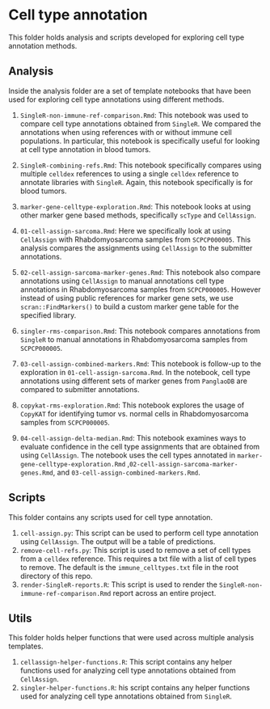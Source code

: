 # Cell type annotation

This folder holds analysis and scripts developed for exploring cell type annotation methods.

## Analysis

Inside the analysis folder are a set of template notebooks that have been used for exploring cell type annotations using different methods.

1. `SingleR-non-immune-ref-comparison.Rmd`: This notebook was used to compare cell type annotations obtained from `SingleR`.
We compared the annotations when using references with or without immune cell populations.
In particular, this notebook is specifically useful for looking at cell type annotation in blood tumors.

2. `SingleR-combining-refs.Rmd`: This notebook specifically compares using multiple `celldex` references to using a single `celldex` reference to annotate libraries with `SingleR`.
Again, this notebook specifically is for blood tumors.

3. `marker-gene-celltype-exploration.Rmd`: This notebook looks at using other marker gene based methods, specifically `scType` and `CellAssign`.

4. `01-cell-assign-sarcoma.Rmd`: Here we specifically look at using `CellAssign` with Rhabdomyosarcoma samples from `SCPCP000005`.
This analysis compares the assignments using `CellAssign` to the submitter annotations.

5. `02-cell-assign-sarcoma-marker-genes.Rmd`: This notebook also compare annotations using `CellAssign` to manual annotations cell type annotations in Rhabdomyosarcoma samples from `SCPCP000005`.
However instead of using public references for marker gene sets, we use `scran::FindMarkers()` to build a custom marker gene table for the specified library.

6. `singler-rms-comparison.Rmd`: This notebook compares annotations from `SingleR` to manual annotations in Rhabdomyosarcoma samples from `SCPCP000005`.

7. `03-cell-assign-combined-markers.Rmd`: This notebook is follow-up to the exploration in `01-cell-assign-sarcoma.Rmd`.
In the notebook, cell type annotations using different sets of marker genes from `PanglaoDB` are compared to submitter annotations.

8. `copykat-rms-exploration.Rmd`: This notebook explores the usage of `CopyKAT` for identifying tumor vs. normal cells in Rhabdomyosarcoma samples from `SCPCP000005`.

9. `04-cell-assign-delta-median.Rmd`: This notebook examines ways to evaluate confidence in the cell type assignments that are obtained from using `CellAssign`. 
The notebook uses the cell types annotated in `marker-gene-celltype-exploration.Rmd` ,`02-cell-assign-sarcoma-marker-genes.Rmd`, and `03-cell-assign-combined-markers.Rmd`.

## Scripts

This folder contains any scripts used for cell type annotation.

1. `cell-assign.py`: This script can be used to perform cell type annotation using `CellAssign`.
The output will be a table of predictions.
2. `remove-cell-refs.py`: This script is used to remove a set of cell types from a `celldex` reference.
This requires a txt file with a list of cell types to remove.
The default is the `immune_celltypes.txt` file in the root directory of this repo.
3. `render-SingleR-reports.R`: This script is used to render the `SingleR-non-immune-ref-comparison.Rmd` report across an entire project.

## Utils

This folder holds helper functions that were used across multiple analysis templates.

1. `cellassign-helper-functions.R`: This script contains any helper functions used for analyzing cell type annotations obtained from `CellAssign`.
2. `singler-helper-functions.R`: his script contains any helper functions used for analyzing cell type annotations obtained from `SingleR`.
